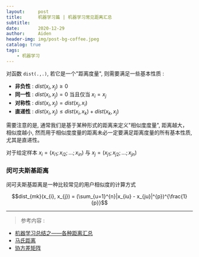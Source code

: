 ```yaml
---
layout:     post
title:      机器学习篇 | 机器学习常见距离汇总
subtitle:   
date:       2020-12-29
author:     Aiden
header-img: img/post-bg-coffee.jpeg
catalog: true 			
tags:								
    - 机器学习
---
```


对函数 `dist(.,.)`, 若它是一个"距离度量", 则需要满足一些基本性质 : 

- **非负性** : $dist(x_i, x_j) \geq 0$
- **同一性** : $dist(x_i, x_j) = 0$ 当且仅当 $x_i = x_j$
- **对称性** : $dist(x_i, x_j) = dist(x_j, x_i)$
- **直递性** : $dist(x_i, x_j) \leq dist(x_i, x_k) + dist(x_k, x_j)$

需要注意的是, 通常我们是基于某种形式的距离来定义"相似度度量",  距离越大， 相似度越小, 然而用于相似度度量的距离未必一定要满足距离度量的所有基本性质, 尤其是直递性。


对于给定样本 $x_{i} = (x_{i1}; x_{i2}; ...; x_{in})$ 与 $x_{j} = (x_{j1}; x_{j2}; ...; x_{jn})$



### 闵可夫斯基距离

闵可夫斯基距离是一种比较常见的用户相似度的计算方式

$$dist_{mk}(x_{i}, x_{j}) = (\sum_{u=1}^{n}|x_{iu} - x_{ju}|^{p})^{\frac{1}{p}}$$

---

> 参考内容 : 

- [机器学习总结之——各种距离汇总](https://blog.csdn.net/weixin_42715356/article/details/82845376)
- [马氏距离](https://zhuanlan.zhihu.com/p/46626607)
- [协方差矩阵](https://zhuanlan.zhihu.com/p/37609917)